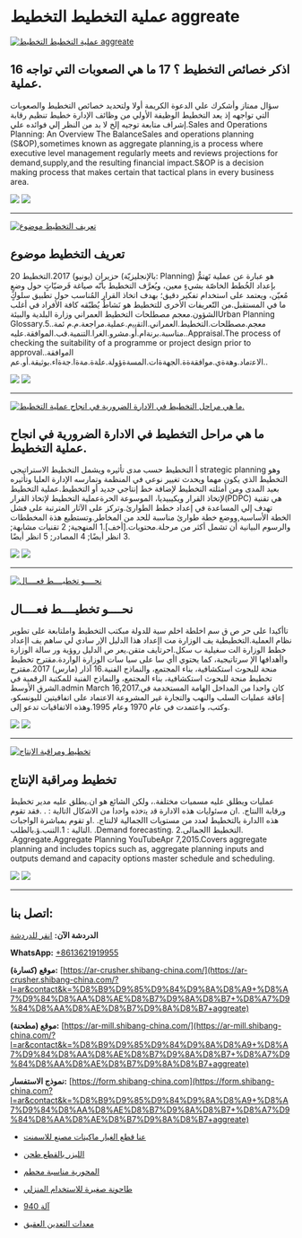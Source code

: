 # عملية التخطيط التخطيط aggreate

<a href="https://swt.shibang-china.com/?l=ar&img&k=%D8%B9%D9%85%D9%84%D9%8A%D8%A9+%D8%A7%D9%84%D8%AA%D8%AE%D8%B7%D9%8A%D8%B7+%D8%A7%D9%84%D8%AA%D8%AE%D8%B7%D9%8A%D8%B7+aggreate" target="_blank">![عملية التخطيط التخطيط aggreate](http://static.shibang-china.com/all-800x300/1469.jpg)</a>

## 16 اذكر خصائص التخطيط ؟ 17 ما هي الصعوبات التي تواجه عملية.
سؤال ممتاز وأشكرك علي الدعوة الكريمة أولا ولتحديد خصائص التخطيط والصعوبات التي تواجهه إذ يعد التخطيط الوظيفة الأولي من وظائف الإدارة خطيط تنظيم رقابة إشراف متابعة توجيه إلخ لا بد من النظر إلي فوائده علي.Sales and Operations Planning: An Overview The BalanceSales and operations planning (S&amp;OP),sometimes known as aggregate planning,is a process where executive level management regularly meets and reviews projections for demand,supply,and the resulting financial impact.S&amp;OP is a decision making process that makes certain that tactical plans in every business area.


<a href="https://whatsapp.shibangsoft.com/WhatsApp.php" target="_blank" title="WhatsApp">![](http://static.shibang-china.com/icon/whatsapp.png)</a> <a href="https://swt.shibang-china.com/?l=ar&icon&k=%D8%B9%D9%85%D9%84%D9%8A%D8%A9+%D8%A7%D9%84%D8%AA%D8%AE%D8%B7%D9%8A%D8%B7+%D8%A7%D9%84%D8%AA%D8%AE%D8%B7%D9%8A%D8%B7+aggreate" target="_blank">![](http://static.shibang-china.com/icon/chat-ar.png)</a>

---

<a href="https://swt.shibang-china.com/?l=ar&img&k=%D8%B9%D9%85%D9%84%D9%8A%D8%A9+%D8%A7%D9%84%D8%AA%D8%AE%D8%B7%D9%8A%D8%B7+%D8%A7%D9%84%D8%AA%D8%AE%D8%B7%D9%8A%D8%B7+aggreate" target="_blank">![تعريف التخطيط موضوع](http://static.shibang-china.com/all-800x300/1275.jpg)</a>

## تعريف التخطيط موضوع
20 حزيران (يونيو) 2017.التخطيط (بالإنجليزيّة: Planning) هو عبارة عن عملية تَهتمُّ بإعداد الخُطط الخاصّة بشيءٍ معين، ويُعرَّف التخطيط بأنّه صياغة فَرضيّاتٍ حول وضعٍ مُعيّن، ويعتمد على استخدام تفكير دقيق؛ بهدف اتخاذ القرار المُناسب حول تطبيق سلوكٍ ما في المستقبل.من التّعريفات الأخرى للتخطيط هو نَشاطٌ يُطبّقه كافة الأفراد في أغلب الشؤون.معجم مصطلحات التخطيط العمراني وزارة البلدية والبيئةUrban Planning Glossary.5.معجم.مصطلحات.التخطيط.العمراني.اﻟﺗﻘﯾﯾم.عملية.مراجعة.م.م ئمة. .مناسبة.برنةام.أو.مشرو.الغرا.التنمية.قب.الموافقة.عليه.Appraisal.The process of checking the suitability of a programme or project design prior to approval.اﻟﻣواﻓﻘﺔ. .اﻻﻋﺗﻣﺎد.وهةةي.موافقةةة.الجهةةات.المسةةؤولة.علةة.مةةا.جةةاء.بوثيقة.أو.عم.


<a href="https://whatsapp.shibangsoft.com/WhatsApp.php" target="_blank" title="WhatsApp">![](http://static.shibang-china.com/icon/whatsapp.png)</a> <a href="https://swt.shibang-china.com/?l=ar&icon&k=%D8%B9%D9%85%D9%84%D9%8A%D8%A9+%D8%A7%D9%84%D8%AA%D8%AE%D8%B7%D9%8A%D8%B7+%D8%A7%D9%84%D8%AA%D8%AE%D8%B7%D9%8A%D8%B7+aggreate" target="_blank">![](http://static.shibang-china.com/icon/chat-ar.png)</a>

---

<a href="https://swt.shibang-china.com/?l=ar&img&k=%D8%B9%D9%85%D9%84%D9%8A%D8%A9+%D8%A7%D9%84%D8%AA%D8%AE%D8%B7%D9%8A%D8%B7+%D8%A7%D9%84%D8%AA%D8%AE%D8%B7%D9%8A%D8%B7+aggreate" target="_blank">![ما هي مراحل التخطيط في الادارة الضرورية في انجاح عملية التخطيط.](http://static.shibang-china.com/all-800x300/782.jpg)</a>

## ما هي مراحل التخطيط في الادارة الضرورية في انجاح عملية التخطيط.
أ التخطيط حسب مدى تأثيره ويشمل التخطيط الاستراتيجي strategic planning وهو التخطيط الذي يكون مهما ويحدث تغيير نوعي في المنظمة وتمارسه الإدارة العليا وتأثيره بعيد المدى ومن أمثلته التخطيط لإضافة خط إنتاجي جديد أو التخطيط.عملية التخطيط لإتخاذ القرار ويكيبيديا، الموسوعة الحرةعملية التخطيط لإتخاذ القرار(PDPC) هي تقنية تهدف إلي المساعدة في إعداد خطط الطوارئ.وتركز على الآثار المترتبة على فشل الخطة الأساسية,ووضع خطة طوارئ مناسبة للحد من المخاطر.وتستطيع هذة المخططات والرسوم البيانية أن تشمل أكثر من مرحلة.محتويات.[أخف].1 المنهجية; 2 تقنيات مشابهة; 3 انظر أيضًا; 4 المصادر; 5 انظر أيضًا.


<a href="https://whatsapp.shibangsoft.com/WhatsApp.php" target="_blank" title="WhatsApp">![](http://static.shibang-china.com/icon/whatsapp.png)</a> <a href="https://swt.shibang-china.com/?l=ar&icon&k=%D8%B9%D9%85%D9%84%D9%8A%D8%A9+%D8%A7%D9%84%D8%AA%D8%AE%D8%B7%D9%8A%D8%B7+%D8%A7%D9%84%D8%AA%D8%AE%D8%B7%D9%8A%D8%B7+aggreate" target="_blank">![](http://static.shibang-china.com/icon/chat-ar.png)</a>

---

<a href="https://swt.shibang-china.com/?l=ar&img&k=%D8%B9%D9%85%D9%84%D9%8A%D8%A9+%D8%A7%D9%84%D8%AA%D8%AE%D8%B7%D9%8A%D8%B7+%D8%A7%D9%84%D8%AA%D8%AE%D8%B7%D9%8A%D8%B7+aggreate" target="_blank">![نحــــو تخطيــــط فعــــال](http://static.shibang-china.com/all-800x300/793.jpg)</a>

## نحــــو تخطيــــط فعــــال
تاأكيدا على حر ص ق سم اخلطة اخلم سية للدولة مبكتب التخطيط واملتابعة على تطوير نظام العملية.التخطيطية يف الوزارة مت اإعداد هذا الدليل الإر سادي لي ساهم يف اإعداد خطط الوزارة الت سغيلية ب سكل.احرتايف متقن.يعر ص الدليل روؤية ور سالة الوزارة واأهدافها الإ سرتاتيجية، كما يحتوي اأي سا على سيا سات الوزارة الواردة.مقترح تخطيط منحة للبحوث استكشافية، بناء المجتمع، والنماذج الفنية.16 آذار (مارس) 2017.مقترح تخطيط منحة للبحوث استكشافية، بناء المجتمع، والنماذج الفنية للمكتبة الرقمية في الشرق الأوسط.admin March 16,2017.كان واحدا من المداخل الهامة المستخدمة في إعاقة عمليات السلب والنهب والتجارة غير المشروعة الاعتماد على اتفاقيتين لليونسكو، وكتب، واعتمدت في عام 1970 وعام 1995.وهذه الاتفاقيات تدعو إلى.


<a href="https://whatsapp.shibangsoft.com/WhatsApp.php" target="_blank" title="WhatsApp">![](http://static.shibang-china.com/icon/whatsapp.png)</a> <a href="https://swt.shibang-china.com/?l=ar&icon&k=%D8%B9%D9%85%D9%84%D9%8A%D8%A9+%D8%A7%D9%84%D8%AA%D8%AE%D8%B7%D9%8A%D8%B7+%D8%A7%D9%84%D8%AA%D8%AE%D8%B7%D9%8A%D8%B7+aggreate" target="_blank">![](http://static.shibang-china.com/icon/chat-ar.png)</a>

---

<a href="https://swt.shibang-china.com/?l=ar&img&k=%D8%B9%D9%85%D9%84%D9%8A%D8%A9+%D8%A7%D9%84%D8%AA%D8%AE%D8%B7%D9%8A%D8%B7+%D8%A7%D9%84%D8%AA%D8%AE%D8%B7%D9%8A%D8%B7+aggreate" target="_blank">![تخطيط ومراقبة الإنتاج](http://static.shibang-china.com/all-800x300/1473.jpg)</a>

## تخطيط ومراقبة الإنتاج
عمليات ويطلق عليه مسميات مختلفة.، ولكن الشائع هو ان.يطلق عليه مدير تخطيط ورقابة االنتاج. .ان ﻣﺳﺋوﻟﯾﺎت ھذه اﻻدارة ﻗد ﯾﺗﺧذه واﺣدا ﻣن اﻻﺷﮐﺎل اﻟﺗﺎﻟﯾﺔ : . .فقد تقوم هذه االدارة بالتخطيط لعدد من مستويات االجمالية لالنتاج. .او تقوم بمباشرة الواجبات التالية : 1.التنب.ؤ.بالطلب. .Demand forecasting. 2.التخطيط االجمالى. .Aggregate.Aggregate Planning YouTubeApr 7,2015.Covers aggregate planning and includes topics such as, aggregate planning inputs and outputs demand and capacity options master schedule and scheduling.


<a href="https://whatsapp.shibangsoft.com/WhatsApp.php" target="_blank" title="WhatsApp">![](http://static.shibang-china.com/icon/whatsapp.png)</a> <a href="https://swt.shibang-china.com/?l=ar&icon&k=%D8%B9%D9%85%D9%84%D9%8A%D8%A9+%D8%A7%D9%84%D8%AA%D8%AE%D8%B7%D9%8A%D8%B7+%D8%A7%D9%84%D8%AA%D8%AE%D8%B7%D9%8A%D8%B7+aggreate" target="_blank">![](http://static.shibang-china.com/icon/chat-ar.png)</a>

---
## اتصل بنا:

**الدردشة الآن:** [انقر للدردشة](https://swt.shibang-china.com?l=ar&contact&k=%D8%B9%D9%85%D9%84%D9%8A%D8%A9+%D8%A7%D9%84%D8%AA%D8%AE%D8%B7%D9%8A%D8%B7+%D8%A7%D9%84%D8%AA%D8%AE%D8%B7%D9%8A%D8%B7+aggreate)

**WhatsApp:**  [+8613621919955](https://whatsapp.shibangsoft.com/WhatsApp.php)

**موقع (كسارة):** [https://ar-crusher.shibang-china.com/](https://ar-crusher.shibang-china.com/?l=ar&contact&k=%D8%B9%D9%85%D9%84%D9%8A%D8%A9+%D8%A7%D9%84%D8%AA%D8%AE%D8%B7%D9%8A%D8%B7+%D8%A7%D9%84%D8%AA%D8%AE%D8%B7%D9%8A%D8%B7+aggreate)

**موقع (مطحنة):** [https://ar-mill.shibang-china.com/](https://ar-mill.shibang-china.com/?l=ar&contact&k=%D8%B9%D9%85%D9%84%D9%8A%D8%A9+%D8%A7%D9%84%D8%AA%D8%AE%D8%B7%D9%8A%D8%B7+%D8%A7%D9%84%D8%AA%D8%AE%D8%B7%D9%8A%D8%B7+aggreate)

**نموذج الاستفسار:** [https://form.shibang-china.com](https://form.shibang-china.com?l=ar&contact&k=%D8%B9%D9%85%D9%84%D9%8A%D8%A9+%D8%A7%D9%84%D8%AA%D8%AE%D8%B7%D9%8A%D8%B7+%D8%A7%D9%84%D8%AA%D8%AE%D8%B7%D9%8A%D8%B7+aggreate)

* [عنا قطع الغيار ماكينات مصنع للاسمنت](../28/%D8%B9%D9%86%D8%A7%20%D9%82%D8%B7%D8%B9%20%D8%A7%D9%84%D8%BA%D9%8A%D8%A7%D8%B1%20%D9%85%D8%A7%D9%83%D9%8A%D9%86%D8%A7%D8%AA%20%D9%85%D8%B5%D9%86%D8%B9%20%D9%84%D9%84%D8%A7%D8%B3%D9%85%D9%86%D8%AA.md)

* [الليزر بالقطع طحن](../28/%D8%A7%D9%84%D9%84%D9%8A%D8%B2%D8%B1%20%D8%A8%D8%A7%D9%84%D9%82%D8%B7%D8%B9%20%D8%B7%D8%AD%D9%86.md)

* [المحورية مناسبة محطم](../29/%D8%A7%D9%84%D9%85%D8%AD%D9%88%D8%B1%D9%8A%D8%A9%20%D9%85%D9%86%D8%A7%D8%B3%D8%A8%D8%A9%20%D9%85%D8%AD%D8%B7%D9%85.md)

* [طاحونة صغيرة للاستخدام المنزلي](../27/%D8%B7%D8%A7%D8%AD%D9%88%D9%86%D8%A9%20%D8%B5%D8%BA%D9%8A%D8%B1%D8%A9%20%D9%84%D9%84%D8%A7%D8%B3%D8%AA%D8%AE%D8%AF%D8%A7%D9%85%20%D8%A7%D9%84%D9%85%D9%86%D8%B2%D9%84%D9%8A.md)

* [940 آلة](../26/940%20%D8%A2%D9%84%D8%A9.md)

* [معدات التعدين العقيق](../27/%D9%85%D8%B9%D8%AF%D8%A7%D8%AA%20%D8%A7%D9%84%D8%AA%D8%B9%D8%AF%D9%8A%D9%86%20%D8%A7%D9%84%D8%B9%D9%82%D9%8A%D9%82.md)